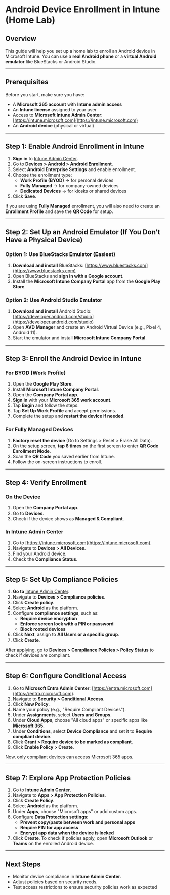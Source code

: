 # Android Device Enrollment in Intune (Home Lab)

## Overview
This guide will help you set up a home lab to enroll an Android device in Microsoft Intune. You can use a **real Android phone** or a **virtual Android emulator** like BlueStacks or Android Studio.

---
## Prerequisites

Before you start, make sure you have:

- A **Microsoft 365 account** with **Intune admin access**
- An **Intune license** assigned to your user
- Access to **Microsoft Intune Admin Center**: [https://intune.microsoft.com](https://intune.microsoft.com)
- An **Android device** (physical or virtual)
---
## Step 1: Enable Android Enrollment in Intune

1. **Sign in** to [Intune Admin Center](https://intune.microsoft.com).
2. Go to **Devices > Android > Android Enrollment**.
3. Select **Android Enterprise Settings** and enable enrollment.
4. Choose the enrollment type:
   - **Work Profile (BYOD)** → for personal devices
   - **Fully Managed** → for company-owned devices
   - **Dedicated Devices** → for kiosks or shared devices
5. Click **Save**.

If you are using **Fully Managed** enrollment, you will also need to create an **Enrollment Profile** and save the **QR Code** for setup.

---

## Step 2: Set Up an Android Emulator (If You Don’t Have a Physical Device)

### Option 1: Use BlueStacks Emulator (Easiest)
1. **Download and install** BlueStacks: [https://www.bluestacks.com](https://www.bluestacks.com)
2. Open BlueStacks and **sign in with a Google account**.
3. Install the **Microsoft Intune Company Portal** app from the **Google Play Store**.

### Option 2: Use Android Studio Emulator
1. **Download and install** Android Studio: [https://developer.android.com/studio](https://developer.android.com/studio)
2. Open **AVD Manager** and create an Android Virtual Device (e.g., Pixel 4, Android 11).
3. Start the emulator and install **Microsoft Intune Company Portal**.

---
## Step 3: Enroll the Android Device in Intune

### **For BYOD (Work Profile)**
1. Open the **Google Play Store**.
2. Install **Microsoft Intune Company Portal**.
3. Open the **Company Portal app**.
4. **Sign in** with your **Microsoft 365 work account**.
5. Tap **Begin** and follow the steps.
6. Tap **Set Up Work Profile** and accept permissions.
7. Complete the setup and **restart the device if needed**.

### **For Fully Managed Devices**
1. **Factory reset the device** (Go to Settings > Reset > Erase All Data).
2. On the setup screen, **tap 6 times** on the first screen to enter **QR Code Enrollment Mode**.
3. Scan the **QR Code** you saved earlier from Intune.
4. Follow the on-screen instructions to enroll.

---
## Step 4: Verify Enrollment

### **On the Device**
1. Open the **Company Portal app**.
2. Go to **Devices**.
3. Check if the device shows as **Managed & Compliant**.
### **In Intune Admin Center**
1. Go to [https://intune.microsoft.com](https://intune.microsoft.com).
2. Navigate to **Devices > All Devices**.
3. Find your Android device.
4. Check the **Compliance Status**.

---
## Step 5: Set Up Compliance Policies

1. **Go to** [Intune Admin Center](https://intune.microsoft.com).
2. Navigate to **Devices > Compliance policies**.
3. Click **Create policy**.
4. Select **Android** as the platform.
5. Configure **compliance settings**, such as:
   - **Require device encryption**
   - **Enforce screen lock with a PIN or password**
   - **Block rooted devices**
6. Click **Next**, assign to **All Users or a specific group**.
7. Click **Create**.

After applying, go to **Devices > Compliance Policies > Policy Status** to check if devices are compliant.

---
## Step 6: Configure Conditional Access

1. Go to **Microsoft Entra Admin Center**: [https://entra.microsoft.com](https://entra.microsoft.com).
2. Navigate to **Security > Conditional Access**.
3. Click **New Policy**.
4. Name your policy (e.g., "Require Compliant Devices").
5. Under **Assignments**, select **Users and Groups**.
6. Under **Cloud Apps**, choose "All cloud apps" or specific apps like **Microsoft 365**.
7. Under **Conditions**, select **Device Compliance** and set it to **Require compliant device**.
8. Click **Grant > Require device to be marked as compliant**.
9. Click **Enable Policy > Create**.

Now, only compliant devices can access Microsoft 365 apps.

---
## Step 7: Explore App Protection Policies

1. Go to **Intune Admin Center**.
2. Navigate to **Apps > App Protection Policies**.
3. Click **Create Policy**.
4. Select **Android** as the platform.
5. Under **Apps**, choose "Microsoft apps" or add custom apps.
6. Configure **Data Protection settings**:
   - **Prevent copy/paste between work and personal apps**
   - **Require PIN for app access**
   - **Encrypt app data when the device is locked**
1. Click **Create**.
To check if policies apply, open **Microsoft Outlook** or **Teams** on the enrolled Android device.

---
## Next Steps

- Monitor device compliance in **Intune Admin Center**.
- Adjust policies based on security needs.
- Test access restrictions to ensure security policies work as expected
